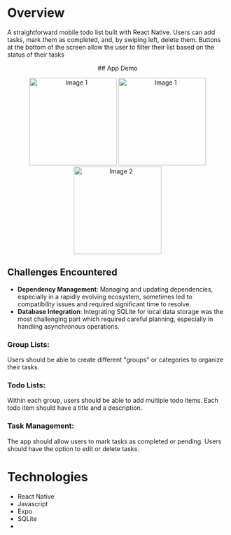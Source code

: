# Overview

A straightforward mobile todo list built with React Native. Users can add tasks, mark them as completed, and, by swiping left, delete them. Buttons at the bottom of the screen allow the user to filter their list based on the status of their tasks

<div align='center'>
  ## App Demo
<p align="center">
  <img src="https://github.com/user-attachments/assets/b16025c7-0dd5-43a4-b551-3d7cf22d6b27" alt="Image 1" width="200" />
  <img src="https://github.com/user-attachments/assets/7be0f6a7-5802-42df-9e06-e1a78a0131e5" alt="Image 1" width="200" />
  <img src="https://github.com/user-attachments/assets/063c1c32-ed3c-42d9-9219-ba1750968b2f" alt="Image 2" width="200" />
</p>
</div>

## Challenges Encountered

- **Dependency Management**: Managing and updating dependencies, especially in a rapidly evolving ecosystem, sometimes led to compatibility issues and required significant time to resolve.
- **Database Integration**: Integrating SQLite for local data storage was the most challenging part which required careful planning, especially in handling asynchronous operations.


### Group Lists:
  Users should be able to create different "groups" or categories to organize their
  tasks.
### Todo Lists:
  Within each group, users should be able to add multiple todo items.
  Each todo item should have a title and a description.
### Task Management:
  The app should allow users to mark tasks as completed or pending.
  Users should have the option to edit or delete tasks.


# Technologies

<ul>
  <li>React Native</li>
  <li>Javascript</li>
  <li>Expo</li>
  <li>SQLite<li>
</ul>

  
